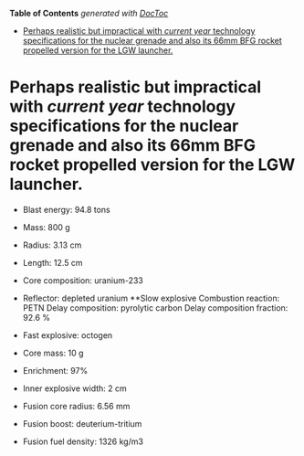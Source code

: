 <!-- START doctoc generated TOC please keep comment here to allow auto update -->
<!-- DON'T EDIT THIS SECTION, INSTEAD RE-RUN doctoc TO UPDATE -->
**Table of Contents**  *generated with [DocToc](https://github.com/thlorenz/doctoc)*

- [Perhaps realistic but impractical with *current year* technology specifications for the nuclear grenade and also its 66mm BFG rocket propelled version for the LGW launcher.](#perhaps-realistic-but-impractical-with-current-year-technology-specifications-for-the-nuclear-grenade-and-also-its-66mm-bfg-rocket-propelled-version-for-the-lgw-launcher)

<!-- END doctoc generated TOC please keep comment here to allow auto update -->

# Perhaps realistic but impractical with *current year* technology specifications for the nuclear grenade and also its 66mm BFG rocket propelled version for the LGW launcher.

* Blast energy: 94.8 tons

* Mass: 800 g

* Radius: 3.13 cm
* Length: 12.5 cm

* Core composition:	uranium-233
* Reflector: depleted uranium
  **Slow explosive
      Combustion reaction: PETN
      Delay composition: pyrolytic carbon
      Delay composition fraction:	92.6 %
* Fast explosive: octogen
* Core mass: 10 g
* Enrichment:	97%
* Inner explosive width: 2 cm
* Fusion core radius: 6.56 mm
* Fusion boost:	deuterium-tritium
* Fusion fuel density: 1326 kg/m3